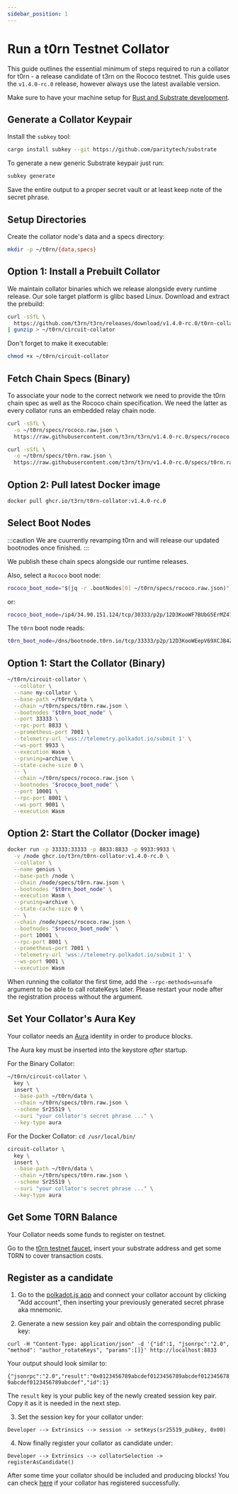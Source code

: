 ```yaml
---
sidebar_position: 1
---
```


# Run a t0rn Testnet Collator


This guide outlines the essential minimum of steps required to run a collator for t0rn - a release candidate of t3rn on the Rococo testnet. This guide uses the `v1.4.0-rc.0` release, however always use the latest available version.

Make sure to have your machine setup for [Rust and Substrate development](https://docs.substrate.io/v3/getting-started/installation/).

## Generate a Collator Keypair

Install the `subkey` tool:

```sh
cargo install subkey --git https://github.com/paritytech/substrate
```

To generate a new generic Substrate keypair just run:

```sh
subkey generate
```

Save the entire output to a proper secret vault or at least keep note of the secret phrase.

## Setup Directories

Create the collator node's data and a specs directory:

```sh
mkdir -p ~/t0rn/{data,specs}
```

## Option 1: Install a Prebuilt Collator

We maintain collator binaries which we release alongside every runtime release. Our sole target platform is glibc based Linux. Download and extract the prebuild:

```sh
curl -sSfL \
  https://github.com/t3rn/t3rn/releases/download/v1.4.0-rc.0/t0rn-collator-v1.4.0-rc.0-x86_64-unknown-linux-gnu.gz \
| gunzip > ~/t0rn/circuit-collator
```

Don't forget to make it executable:

```sh
chmod +x ~/t0rn/circuit-collator
```

## Fetch Chain Specs (Binary)

To associate your node to the correct network we need to provide the t0rn chain spec as well as the Rococo chain specification. We need the latter as every collator runs an embedded relay chain node.

```sh
curl -sSfL \
  -o ~/t0rn/specs/rococo.raw.json \
  https://raw.githubusercontent.com/t3rn/t3rn/v1.4.0-rc.0/specs/rococo.raw.json

curl -sSfL \
  -o ~/t0rn/specs/t0rn.raw.json \
  https://raw.githubusercontent.com/t3rn/t3rn/v1.4.0-rc.0/specs/t0rn.raw.json
```

## Option 2: Pull latest Docker image

```sh
docker pull ghcr.io/t3rn/t0rn-collator:v1.4.0-rc.0
```



## Select Boot Nodes

:::caution
We are cuurrently revamping t0rn and will release our updated bootnodes once finished.
:::

We publish these chain specs alongside our runtime releases.

Also, select a `Rococo` boot node:

```sh
rococo_boot_node="$(jq -r .bootNodes[0] ~/t0rn/specs/rococo.raw.json)"
```
or:
```sh
rococo_boot_node=/ip4/34.90.151.124/tcp/30333/p2p/12D3KooWF7BUbG5ErMZ47ZdarRwtpZamgcZqxwpnFzkhjc1spHnP
```



The `t0rn` boot node reads:

```sh
t0rn_boot_node=/dns/bootnode.t0rn.io/tcp/33333/p2p/12D3KooWEepV69XCJB4Zi193cZcm5W22ZR62DEP84iLFTUKVPtwp
```

## Option 1: Start the Collator (Binary)

```sh
~/t0rn/circuit-collator \
  --collator \
  --name my-collator \
  --base-path ~/t0rn/data \
  --chain ~/t0rn/specs/t0rn.raw.json \
  --bootnodes "$t0rn_boot_node" \
  --port 33333 \
  --rpc-port 8833 \
  --prometheus-port 7001 \
  --telemetry-url 'wss://telemetry.polkadot.io/submit 1' \
  --ws-port 9933 \
  --execution Wasm \
  --pruning=archive \
  --state-cache-size 0 \
  -- \
  --chain ~/t0rn/specs/rococo.raw.json \
  --bootnodes "$rococo_boot_node" \
  --port 10001 \
  --rpc-port 8001 \
  --ws-port 9001 \
  --execution Wasm
```

## Option 2: Start the Collator (Docker image)

```sh
docker run -p 33333:33333 -p 8833:8833 -p 9933:9933 \
  -v /node ghcr.io/t3rn/t0rn-collator:v1.4.0-rc.0 \
  --collator \
  --name genius \
  --base-path /node \
  --chain /node/specs/t0rn.raw.json \
  --bootnodes "$t0rn_boot_node" \
  --execution Wasm \
  --pruning=archive \
  --state-cache-size 0 \
  -- \
  --chain /node/specs/rococo.raw.json \
  --bootnodes "$rococo_boot_node" \
  --port 10001 \
  --rpc-port 8001 \
  --prometheus-port 7001 \
  --telemetry-url 'wss://telemetry.polkadot.io/submit 1' \
  --ws-port 9001 \
  --execution Wasm
```

When running the collator the first time, add the `--rpc-methods=unsafe` argument to be able to call rotateKeys later.
Please restart your node after the registration process without the argument.


## Set Your Collator's Aura Key

Your collator needs an [Aura](https://docs.substrate.io/v3/advanced/consensus/#aura) identity in order to produce blocks.

The Aura key must be inserted into the keystore *after* startup.

For the Binary Collator:
```sh
~/t0rn/circuit-collator \
  key \
  insert \
  --base-path ~/t0rn/data \
  --chain ~/t0rn/specs/t0rn.raw.json \
  --scheme Sr25519 \
  --suri "your collator's secret phrase ..." \
  --key-type aura
```

For the Docker Collator:
`cd /usr/local/bin/`
```sh
circuit-collator \
  key \
  insert \
  --base-path ~/t0rn/data \
  --chain ~/t0rn/specs/t0rn.raw.json \
  --scheme Sr25519 \
  --suri "your collator's secret phrase ..." \
  --key-type aura
```

## Get Some T0RN Balance

Your Collator needs some funds to register on testnet.

Go to the [t0rn testnet faucet](https://faucet.t0rn.io), insert your substrate address and get some T0RN to cover transaction costs.

## Register as a candidate

1. Go to the [polkadot.js app](https://polkadot.js.org/apps/?rpc=wss%3A%2F%2Fws.t0rn.io#/accounts) and connect your collator account by clicking "Add account", then inserting your previously generated secret phrase aka mnemonic.

2. Generate a new session key pair and obtain the corresponding public key:

```
curl -H "Content-Type: application/json" -d '{"id":1, "jsonrpc":"2.0", "method": "author_rotateKeys", "params":[]}' http://localhost:8833
```

Your output should look similar to:

``{"jsonrpc":"2.0","result":"0x0123456789abcdef0123456789abcdef0123456789abcdef0123456789abcdef","id":1}``


The `result` key is your public key of the newly created session key pair. Copy it as it is needed in the next step.

3. Set the session key for your collator under:

```
Developer --> Extrinsics --> session -> setKeys(sr25519_pubkey, 0x00)
```

4. Now finally register your collator as candidate under:

```
Developer --> Extrinsics --> collatorSelection -> registerAsCandidate()
```

After some time your collator should be included and producing blocks!
You can check [here](https://polkadot.js.org/apps/?rpc=wss%3A%2F%2Fws.t0rn.io#/collators) if your collator has registered successfully.